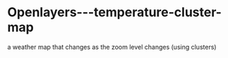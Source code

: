 # Openlayers---temperature-cluster-map
a weather map that changes as the zoom level changes (using clusters)
